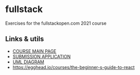# fullstack
Exercises for the fullstackopen.com 2021 course

## Links & utils
- [COURSE MAIN PAGE](https://fullstackopen.com/es/)
- [SUBMISSION APPLICATION](https://studies.cs.helsinki.fi/stats/courses/fullstackopen)
- [UML DIAGRAM](https://www.websequencediagrams.com/)
- https://egghead.io/courses/the-beginner-s-guide-to-react
